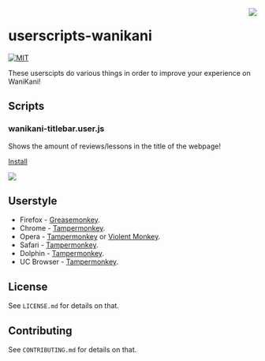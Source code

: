 <img src="https://i.imgur.com/hBPI5Qa.png" align="right" />

# userscripts-wanikani

[![MIT](https://img.shields.io/badge/License-MIT-brightgreen.svg)](https://github.com/jakeoid/waste-basket/blob/master/LICENSE.md)

These userscipts do various things in order to improve your experience on WaniKani!

## Scripts

### wanikani-titlebar.user.js

Shows the amount of reviews/lessons in the title of the webpage!

[Install](https://raw.githubusercontent.com/jakeoid/userscripts-wanikani/master/wanikani-titlebar.user.js)

<img src="https://i.imgur.com/9qSvs7X.png" align="center" />

## Userstyle

- Firefox - [Greasemonkey](https://addons.mozilla.org/en-US/firefox/addon/greasemonkey/).
- Chrome - [Tampermonkey](https://tampermonkey.net/?ext=dhdg&browser=chrome).
- Opera - [Tampermonkey](https://tampermonkey.net/?ext=dhdg&browser=opera) or [Violent Monkey](https://addons.opera.com/en/extensions/details/violent-monkey/).
- Safari - [Tampermonkey](https://tampermonkey.net/?ext=dhdg&browser=safari).
- Dolphin - [Tampermonkey](https://tampermonkey.net/?ext=dhdg&browser=dolphin).
- UC Browser - [Tampermonkey](https://tampermonkey.net/?ext=dhdg&browser=ucweb).

## License

See `LICENSE.md` for details on that.

## Contributing

See `CONTRIBUTING.md` for details on that.